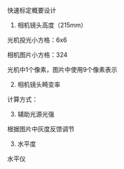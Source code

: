 快速标定概要设计

1. 相机镜头高度（215mm）

光机投光小方格：6x6

相机图片小方格：324

光机中1个像素，图片中使用9个像素表示



2. 相机镜头畸变率

计算方式：



3. 辅助光源光强

根据图片中灰度反馈调节

3. 水平度

水平仪





